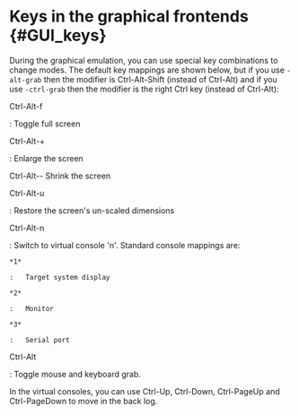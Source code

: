 # Keys in the graphical frontends {#GUI_keys}

During the graphical emulation, you can use special key combinations to
change modes. The default key mappings are shown below, but if you use
`-alt-grab` then the modifier is Ctrl-Alt-Shift (instead of Ctrl-Alt)
and if you use `-ctrl-grab` then the modifier is the right Ctrl key
(instead of Ctrl-Alt):

Ctrl-Alt-f

:   Toggle full screen

Ctrl-Alt-+

:   Enlarge the screen

Ctrl-Alt\-- Shrink the screen

Ctrl-Alt-u

:   Restore the screen\'s un-scaled dimensions

Ctrl-Alt-n

:   Switch to virtual console \'n\'. Standard console mappings are:

    *1*

    :   Target system display

    *2*

    :   Monitor

    *3*

    :   Serial port

Ctrl-Alt

:   Toggle mouse and keyboard grab.

In the virtual consoles, you can use Ctrl-Up, Ctrl-Down, Ctrl-PageUp and
Ctrl-PageDown to move in the back log.
